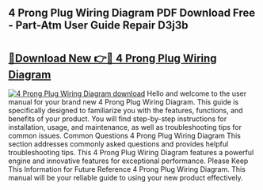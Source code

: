 ## 4 Prong Plug Wiring Diagram PDF Download Free - Part-Atm User Guide Repair D3j3b

# <h2><a href="http://dfjwar.blite.top/?on=4+Prong+Plug+Wiring+Diagram">🔗Download New 👉🔴 4 Prong Plug Wiring Diagram</a></h2>

[![4 Prong Plug Wiring Diagram download](https://i.imgur.com/lujVjoI.png)](http://dfjwar.blite.top/?on=4+Prong+Plug+Wiring+Diagram)
Hello and welcome to the user manual for your brand new 4 Prong Plug Wiring Diagram. This guide is specifically designed to familiarize you with the features, functions, and benefits of your product. You will find step-by-step instructions for installation, usage, and maintenance, as well as troubleshooting tips for common issues. Common Questions 4 Prong Plug Wiring Diagram This section addresses commonly asked questions and provides helpful troubleshooting tips. This 4 Prong Plug Wiring Diagram features a powerful engine and innovative features for exceptional performance. Please Keep This Information for Future Reference 4 Prong Plug Wiring Diagram. This manual will be your reliable guide to using your new product effectively.
